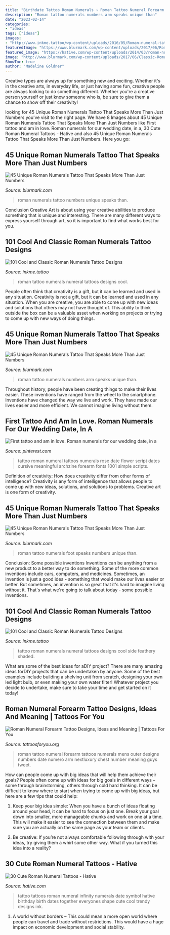 ```yaml
---
title: "Birthdate Tattoo Roman Numerals ~ Roman Tattoo Numeral Forearm Tattoos Numerals Mens Outer Designs Numbers Date Numero Arm Nextluxury Chest Number Meaning Guys Tweet"
description: "Roman tattoo numerals numbers arm speaks unique than"
date: "2023-02-14"
categories:
- "ideas"
tags: ["ideas"]
images:
- "http://www.inkme.tattoo/wp-content/uploads/2016/05/Roman-numeral-tattoo-designs8-1.jpg"
featuredImage: "https://www.blurmark.com/wp-content/uploads/2017/06/Roman-Numerals-Tattoo-On-Arm.jpg"
featured_image: "https://hative.com/wp-content/uploads/2014/03/roman-numeral-tattoos/4-date-of-birth-and-infinity-shape.jpg"
image: "http://www.blurmark.com/wp-content/uploads/2017/06/Classic-Roman-Numerals-HipTattoo.jpg"
ShowToc: true
author: "Madeline Goldner"
---
```



Creative types are always up for something new and exciting. Whether it's in the creative arts, in everyday life, or just having some fun, creative people are always looking to do something different. Whether you're a creative person yourself or just know someone who is, be sure to give them a chance to show off their creativity!

	

		
looking for 45 Unique Roman Numerals Tattoo That Speaks More Than Just Numbers you've visit to the right page. We have 8 Images about 45 Unique Roman Numerals Tattoo That Speaks More Than Just Numbers like First tattoo and am in love. Roman numerals for our wedding date, in a, 30 Cute Roman Numeral Tattoos - Hative and also 45 Unique Roman Numerals Tattoo That Speaks More Than Just Numbers. Here you go:
		
    
## 45 Unique Roman Numerals Tattoo That Speaks More Than Just Numbers

<img loading=lazy src="http://www.blurmark.com/wp-content/uploads/2017/06/Classic-Roman-Numerals-HipTattoo.jpg" onerror="this.onerror=null;this.src='https://tse3.mm.bing.net/th?id=OIP.8tqqluHOBLyMYasLZhrcvwHaHq&amp;pid=15.1';" alt="45 Unique Roman Numerals Tattoo That Speaks More Than Just Numbers">

_Source: blurmark.com_

>roman numerals tattoo numbers unique speaks than. 

	

Conclusion
Creative Art is about using your creative abilities to produce something that is unique and interesting. There are many different ways to express yourself through art, so it is important to find what works best for you.

    
## 101 Cool And Classic Roman Numerals Tattoo Designs

<img loading=lazy src="http://www.inkme.tattoo/wp-content/uploads/2016/05/Roman-numeral-tattoo-designs8-1.jpg" onerror="this.onerror=null;this.src='https://tse3.mm.bing.net/th?id=OIP.MHxXvK-ebn-SmK3R5TUqagHaFj&amp;pid=15.1';" alt="101 Cool and Classic Roman Numerals Tattoo Designs">

_Source: inkme.tattoo_

>roman tattoo numerals numeral tattoos designs cool. 

	

People often think that creativity is a gift, but it can be learned and used in any situation.
Creativity is not a gift, but it can be learned and used in any situation. When you are creative, you are able to come up with new ideas and solutions that others may not have thought of. This ability to think outside the box can be a valuable asset when working on projects or trying to come up with new ways of doing things.

    
## 45 Unique Roman Numerals Tattoo That Speaks More Than Just Numbers

<img loading=lazy src="https://www.blurmark.com/wp-content/uploads/2017/06/Roman-Numerals-Tattoo-On-Arm.jpg" onerror="this.onerror=null;this.src='https://tse1.mm.bing.net/th?id=OIP.8z1dZKMg_jnDpB6mX7Ni_AHaNd&amp;pid=15.1';" alt="45 Unique Roman Numerals Tattoo That Speaks More Than Just Numbers">

_Source: blurmark.com_

>roman tattoo numerals numbers arm speaks unique than. 

	

Throughout history, people have been creating things to make their lives easier. These inventions have ranged from the wheel to the smartphone. Inventions have changed the way we live and work. They have made our lives easier and more efficient. We cannot imagine living without them.

    
## First Tattoo And Am In Love. Roman Numerals For Our Wedding Date, In A

<img loading=lazy src="https://i.pinimg.com/736x/64/62/44/646244eab86f810a98eb81f5606f1139.jpg" onerror="this.onerror=null;this.src='https://tse3.mm.bing.net/th?id=OIP.ScFTgBmsCILPci9FfvcmUAHaLG&amp;pid=15.1';" alt="First tattoo and am in love. Roman numerals for our wedding date, in a">

_Source: pinterest.com_

>tattoo roman numeral tattoos numerals rose date flower script dates cursive meaningful archzine forearm fonts 1001 simple scripts. 

	

Definition of creativity: How does creativity differ from other forms of intelligence?
Creativity is any form of intelligence that allows people to come up with new ideas, solutions, and solutions to problems. Creative art is one form of creativity.

    
## 45 Unique Roman Numerals Tattoo That Speaks More Than Just Numbers

<img loading=lazy src="http://www.blurmark.com/wp-content/uploads/2017/06/Charming-Roman-Numerals-Tattoo-on-Foot.jpg" onerror="this.onerror=null;this.src='https://tse1.mm.bing.net/th?id=OIP.8TdqM72rFAk5sl5YhQecIwHaNK&amp;pid=15.1';" alt="45 Unique Roman Numerals Tattoo That Speaks More Than Just Numbers">

_Source: blurmark.com_

>roman tattoo numerals foot speaks numbers unique than. 

	

Conclusion: Some possible inventions
Inventions can be anything from a new product to a better way to do something. Some of the more common inventions include cars, computers, and medicines. Sometimes, an invention is just a good idea - something that would make our lives easier or better. But sometimes, an invention is so great that it's hard to imagine living without it. That's what we're going to talk about today - some possible inventions.

    
## 101 Cool And Classic Roman Numerals Tattoo Designs

<img loading=lazy src="https://www.inkme.tattoo/wp-content/uploads/2016/05/Roman-numeral-tattoo-designs51.jpg?x79615" onerror="this.onerror=null;this.src='https://tse4.mm.bing.net/th?id=OIP.R8wDDmaUiPR0dBemUOGfuQHaKw&amp;pid=15.1';" alt="101 Cool and Classic Roman Numerals Tattoo Designs">

_Source: inkme.tattoo_

>tattoo roman numerals numeral tattoos designs cool side feathery shaded. 

	

What are some of the best ideas for aDIY project?
There are many amazing ideas forDIY projects that can be undertaken by anyone. Some of the best examples include building a shelving unit from scratch, designing your own led light bulb, or even making your own water filter! Whatever project you decide to undertake, make sure to take your time and get started on it today!

    
## Roman Numeral Forearm Tattoo Designs, Ideas And Meaning | Tattoos For You

<img loading=lazy src="https://www.tattoosforyou.org/wp-content/uploads/2017/10/Roman-Numeral-Forearm-Tattoo-Photos.jpg" onerror="this.onerror=null;this.src='https://tse1.mm.bing.net/th?id=OIP.t_2gLuQpMojsQo545zPCoAHaHa&amp;pid=15.1';" alt="Roman Numeral Forearm Tattoo Designs, Ideas and Meaning | Tattoos For You">

_Source: tattoosforyou.org_

>roman tattoo numeral forearm tattoos numerals mens outer designs numbers date numero arm nextluxury chest number meaning guys tweet. 

	

How can people come up with big ideas that will help them achieve their goals?
People often come up with ideas for big goals in different ways – some through brainstorming, others through cold hard thinking. It can be difficult to know where to start when trying to come up with big ideas, but here are a few tips that could help:
1. Keep your big idea simple: When you have a bunch of ideas floating around your head, it can be hard to focus on just one. Break your goal down into smaller, more manageable chunks and work on one at a time. This will make it easier to see the connection between them and make sure you are actually on the same page as your team or clients.

2. Be creative: If you’re not always comfortable following through with your ideas, try giving them a whirl some other way. What if you turned this idea into a reality?

    
## 30 Cute Roman Numeral Tattoos - Hative

<img loading=lazy src="https://hative.com/wp-content/uploads/2014/03/roman-numeral-tattoos/4-date-of-birth-and-infinity-shape.jpg" onerror="this.onerror=null;this.src='https://tse2.mm.bing.net/th?id=OIP.J0JqOpov_y9eq7zT4JvW6gHaFj&amp;pid=15.1';" alt="30 Cute Roman Numeral Tattoos - Hative">

_Source: hative.com_

>tattoo tattoos roman numeral infinity numerals date symbol hative birthday birth dates together everyones shape cute cool trendy designs ink. 

	

1. A world without borders – This could mean a more open world where people can travel and trade without restrictions. This would have a huge impact on economic development and social stability. 

